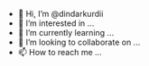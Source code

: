 - 👋 Hi, I’m @dindarkurdii
- 👀 I’m interested in ...
- 🌱 I’m currently learning ...
- 💞️ I’m looking to collaborate on ...
- 📫 How to reach me ...

<!---
dindarkurdii/dindarkurdii is a ✨ special ✨ repository because its `README.md` (this file) appears on your GitHub profile.
You can click the Preview link to take a look at your changes.
--->
